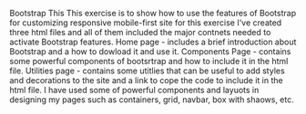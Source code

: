  Bootstrap This 
 This exercise is to  show how to use the features of Bootstrap for customizing responsive mobile-first site 
for this exercise I've created three html files and all of them included the major contnets needed to activate Bootstrap features.
Home page - includes a brief introduction about Bootstrap and a how to dowload it and use it.
Components Page - contains some powerful components of bootsrtrap and how to include it in the html file.
Utilities page - contains some utitlies that can be useful to add styles and decorations to the site and a link to cope the code to include it in the html file.
I have used some of powerful components and layuots in designing my pages such as containers, grid, navbar, box with shaows, etc.